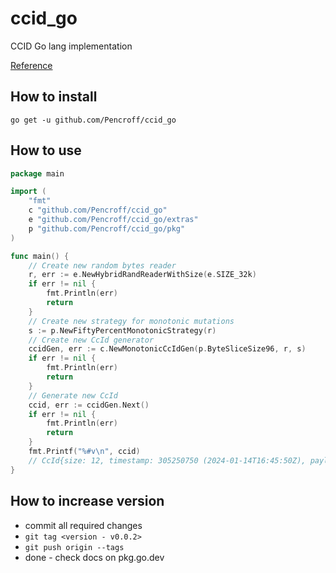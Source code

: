 # ccid_go

CCID Go lang implementation

[Reference](https://github.com/Pencroff/ccid)


## How to install

    go get -u github.com/Pencroff/ccid_go

## How to use

```go
package main

import (
	"fmt"
	c "github.com/Pencroff/ccid_go"
	e "github.com/Pencroff/ccid_go/extras"
	p "github.com/Pencroff/ccid_go/pkg"
)

func main() {
	// Create new random bytes reader
	r, err := e.NewHybridRandReaderWithSize(e.SIZE_32k)
	if err != nil {
		fmt.Println(err)
		return
	}
	// Create new strategy for monotonic mutations
	s := p.NewFiftyPercentMonotonicStrategy(r)
	// Create new CcId generator
	ccidGen, err := c.NewMonotonicCcIdGen(p.ByteSliceSize96, r, s)
	if err != nil {
		fmt.Println(err)
		return
	}
	// Generate new CcId
	ccid, err := ccidGen.Next()
	if err != nil {
		fmt.Println(err)
		return
	}
	fmt.Printf("%#v\n", ccid)
	// CcId{size: 12, timestamp: 305250750 (2024-01-14T16:45:50Z), payload: 0x9461896a128ac957}
}
```


## How to increase version

* commit all required changes
* `git tag <version - v0.0.2>`
* `git push origin --tags`
* done - check docs on pkg.go.dev

